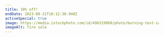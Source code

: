 ```yaml
---
title: 10% off!
endDate: 2023-08-31T18:12:30.948Z
activeSpecial: true
image: https://media.istockphoto.com/id/496319968/photo/burning-text-sale.jpg?s=612x612&w=0&k=20&c=ShWlQiREr07DU2gep5nOjzD-wgSwU6AC1CV61Y90NUg=
imageAlt: fire sale
---
```

